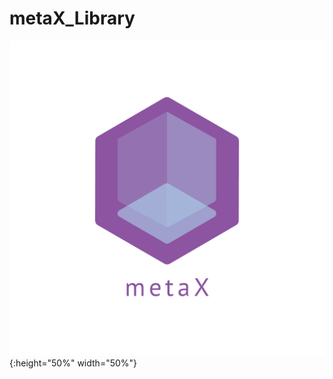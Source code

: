 # metaX_Library

![metaX Logo](https://github.com/DGU-AI-LAB/metaX_dev/blob/master/logo_transparent.png){:height="50%" width="50%"}
